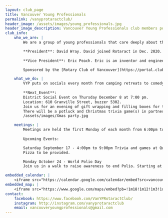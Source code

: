 ```yaml
---
layout: club_page
title: Vancouver Young Professionals
permalink: /vanyprotaractclub/
header_image: /assets/images/young_professionals.jpg
header_image_description: Vancouver Young Professionals club members posing for a photo in a park
club_info:
    who_we_are: |
        We are a group of young professionals that care deeply about three things: 1) giving back to our communities, 2) building our professional networks, and 3) strengthening our friendships. As part of Rotary International, we leverage their network to support our three goals. We meet regularly to socialize, learn, network and organize volunteer/philanthropic projects. 

        **President**: David Wray. David joined Rotaract in Dec. 2020. Hearing everyone on the executive committee introduce themselves, he immediately appointed himself as the hype-man of the club. In the summer of 2021, he was brought on to the executive to continue that role in a more official capacity, encouraging involvement with the club and cultivating friendships. Professionally, David is a teacher of liberal studies at LaSalle College Vancouver and wishes to pursue a PhD in the near future with a focus on technology, media and culture. His academic pursuits run alongside his commitment to community, and his desire to perform.  
 
        **Vice President**: Eric Peach. Eric is an inventor and engineer who likes to see and do cool & interesting things, and take care of the people he cares about. For fun he enjoys volunteering, teaching & mentoring, creating music, designing electronic circuits (especially ones with lots of LEDs), and various outdoor activities. His current work involves designing sensors that capture radar & radio signals to help ships, planes and satellites navigate more safely, while detecting & locating hostile or criminal ships which may be trying to hide. 

        Sponsored by the [Rotary Club of Vancouver](https://portal.clubrunner.ca/777).

    what_we_do: |
        VYP puts on socials every month from camping retreats to comedy nights and everything I’m between. Our club does multiple blood drives every year and assists with Food on The Corner and Refood. Additionally, we put on fundraisers for the Robert Lee YMCA, The Shoe Box Project, The Greater Vancouver Food Bank, and many other amazing organizations. 
        
        **Next_Event**:
        District Social Event on Thursday December 8 at 7:00 pm.
        Location: 610 Granville Street, buzzer 5302.
        Join us for an evening of gift wrapping and filling boxes for the Shoebox Project for a local Women's Shelter.
        There will be a potluck and Christmas trivia game(s) in partnership with the Prince George Rotaract Club via Zoom. There are prizes to be won. We will also do a small gift exchange (cost $20). Join us in celebrating the holidays and wear your (ugly) holiday sweater!
        /assets/images/Xmas party.jpg

    meetings: |
        Meetings are held the first Monday of each month from 6:00pm to 8:00pm online via ZOOM until further notice. For a link to the meeting, please email us or message us on social media.
        
        Upcoming Events:

        Saturday September 17 - 4:00pm to 9:00pm Trivia and games at Queen Elizabeth Park.
        Pizza to be provided.

        Monday October 24 - World Polio Day
        Join us in a walk to raise awareness to end Polio. Starting at City Hall at 5:00pm, we will walk towards Science World. Please wear red for polio awareness.

embedded_calendar: |
    <iframe src="https://calendar.google.com/calendar/embed?src=vancouveryoungprofessionals%40gmail.com&amp;ctz=America/Vancouver" style="border: 0" scrolling="no" width="800" height="600" frameborder="0"></iframe>
embedded_map: |
    <iframe src="https://www.google.com/maps/embed?pb=!1m18!1m12!1m3!1d2602.7134046845663!2d-123.12768678428215!3d49.28182757933126!2m3!1f0!2f0!3f0!3m2!1i1024!2i768!4f13.1!3m3!1m2!1s0x5486722ab29e7ddb%3A0x446c8505730b3a11!2s955+Burrard+St%2C+Vancouver%2C+BC+V6Z+1Y2!5e0!3m2!1sen!2sca!4v1512920385537" style="border: 0px none; pointer-events: none;" allowfullscreen="" width="600" height="600" frameborder="0"></iframe>
contact:
    facebook: https://www.facebook.com/VanYPRotaractClub/
    instagram: http://instagram.com/vanyprotaractclub
    email: vancouveryoungprofessionals@gmail.com 
---
```

